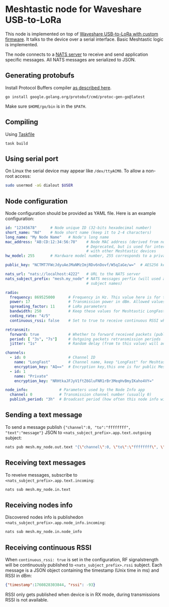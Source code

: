 # Meshtastic node for Waveshare USB-to-LoRa

This node is implemented on top of [Waveshare USB-to-LoRa with custom firmware](https://github.com/Archie3d/waveshare-usb-lora-firmware). It talks to the device over a serial interface. Basic Meshtastic logic is implemented.

The node connects to a [NATS server](https://github.com/nats-io/nats-server) to receive and send application specific messages. All NATS messages are serialized to JSON.

## Generating protobufs

Install Protocol Buffers compiler [as described here](https://protobuf.dev/installation/).

```shell
go install google.golang.org/protobuf/cmd/protoc-gen-go@latest
```
Make sure `$HOME/go/bin` is in the `$PATH`.

## Compiling
Using [Taskfile](https://taskfile.dev/)
```
task build
```

## Using serial port
On Linux the serial device may appear like `/dev/ttyACM0`.
To allow a non-root access:
```bash
sudo usermod -aG dialout $USER
```

## Node configuration
Node configuration should be provided as YAML file. Here is an example configuration:

```yaml
id: "12345678"      # Node unique ID (32-bits hexadecimal number)
short_name: "Nd"    # Node short name (keep it to 2-4 characters)
long_name: "My Node Name"   # Node's long name
mac_address: "AB:CD:12:34:56:78"    # Node MAC address (derived from node ID)
                                    # Deprecated, but is used for interoperability
                                    # with other Meshtastic devices
hw_model: 255       # Hardware model number, 255 corresponds to a private hardware.

public_key: "NCTMT7FWcJdyuAeJMaNMzImjRDv6nDovf/W5qIaGe/w="  # AES256 key as base64

nats_url: "nats://localhost:4222"   # URL to the NATS server
nats_subject_prefix: "mesh.my_node" # NATS messages perfix (will used at the start of all
                                    # subject names)

radio:
  frequency: 869525000      # Frequency in Hz. This value here is for the public Meshtastic
  power: 17                 # Transmission power in dBm. Allowed values: 14, 17, 20, 22
  spreading_factor: 11      # LoRa parameters
  bandwidth: 250            # Keep these values for Meshtastic LongFast communication
  coding_rate: "4/5"
  continuous_rssi: false    # Set to true to receive continuous RSSI when in RX mode

retransmit:
  forward: true             # Whether to forward received packets (public or unknown)
  period: [ "3s", "7s"]     # Outgoing packets retransmission periods
  jitter: "1s"              # Random delay (from to this value) will added to the retransmission period

channels:
  - id: 0                   # Channel ID
    name: "LongFast"        # Channel name, keep "LongFast" for Meshtastic
    encryption_key: "AQ=="  # Encryption key,this one is for public Meshtastic channel 0
  - id: 1
    name: "Private"
    encryption_key: "NRHtkaJFJyV1ftZ6GluFNR1rBr3MeqHvBmyIKaho4VY="

node_info:              # Parameters used by the Node Info app
  channel: 0            # Transmission channel number (usually 0)
  publish_period: "3h"  # Broadcast period (how often this node info will be sent out)
```

## Sending a text message
To send a message publish `{"channel":0, "to":"ffffffff", "text":"message"}` JSON to `<nats_subject_prefix>.app.text.outgoing` subject:
```bash
nats pub mesh.my_node.out.text "{\"channel\":0, \"to\":\"ffffffff\", \"text\":\"Hello\"}"
```

## Receiving text messages
To reveive messages, subscribe to `<nats_subject_prefix>.app.text.incoming`:
```bash
nats sub mesh.my_node.in.text
```

## Receiving nodes info
Discovered nodes info is publishedon `<nats_subject_prefix>.app.node_info.incoming`:
```bash
nats sub mesh.my_node.in.node_info
```

## Receiving continuous RSSI
When `continuous_rssi: true` is set in the configuration, RF signalstrength will be continuously published to `<nats_subject_prefix>.rssi` subject. Each message is a JSON object containing the timestamp (Unix time in ms) and RSSI in dBm:
```json
{"timestamp":1760828303844, "rssi": -93}
```
RSSI only gets published when device is in RX mode, during transmissions RSSI is not available.
